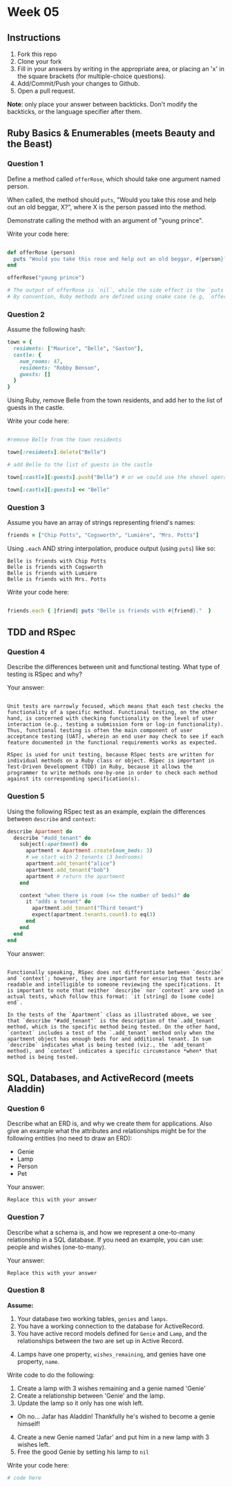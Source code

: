 # Week 05

## Instructions

1. Fork this repo
2. Clone your fork
3. Fill in your answers by writing in the appropriate area, or placing an 'x' in
the square brackets (for multiple-choice questions).
4. Add/Commit/Push your changes to Github.
5. Open a pull request.

**Note**: only place your answer between backticks. Don't modify the backticks,
or the language specifier after them.

## Ruby Basics & Enumerables (meets Beauty and the Beast)

### Question 1

Define a method called `offerRose`, which should take one argument named person.

When called, the method should `puts`, "Would you take this rose and help out
an old beggar, X?", where X is the person passed into the method.

Demonstrate calling the method with an argument of "young prince".

Write your code here:
```ruby

def offerRose (person)
  puts "Would you take this rose and help out an old beggar, #{person}?"
end

offerRose("young prince")

# The output of offerRose is `nil`, while the side effect is the `puts` statement
# By convention, Ruby methods are defined using snake case (e.g, `offer_rose`) instead of camel case, as illustrated above

```

### Question 2

Assume the following hash:

```ruby
town = {
  residents: ["Maurice", "Belle", "Gaston"],
  castle: {
    num_rooms: 47,
    residents: "Robby Benson",
    guests: []
  }
}
```

Using Ruby, remove Belle from the town residents, and
add her to the list of guests in the castle.

Write your code here:
```ruby

#remove Belle from the town residents

town[:residents].delete("Belle")

# add Belle to the list of guests in the castle

town[:castle][:guests].push("Belle") # or we could use the shovel operator

town[:castle][:guests] << "Belle"

```

### Question 3

Assume you have an array of strings representing friend's names:

```ruby
friends = ["Chip Potts", "Cogsworth", "Lumière", "Mrs. Potts"]
```

Using `.each` AND string interpolation, produce output (using `puts`) like so:

```
Belle is friends with Chip Potts
Belle is friends with Cogsworth
Belle is friends with Lumière
Belle is friends with Mrs. Potts
```

Write your code here:
```ruby

friends.each { |friend| puts "Belle is friends with #{friend}."  }

```

## TDD and RSpec

### Question 4

Describe the differences between unit and functional testing. What type of testing is RSpec and why?

Your answer:
```text

Unit tests are narrowly focused, which means that each test checks the functionality of a specific method. Functional testing, on the other hand, is concerned with checking functionality on the level of user interaction (e.g., testing a submission form or log-in functionality). Thus, functional testing is often the main component of user acceptance testing (UAT), wherein an end user may check to see if each feature documented in the functional requirements works as expected.

RSpec is used for unit testing, because RSpec tests are written for individual methods on a Ruby class or object. RSpec is important in Test-Driven Development (TDD) in Ruby, because it allows the programmer to write methods one-by-one in order to check each method against its corresponding specification(s).

```

### Question 5

Using the following RSpec test as an example, explain the differences between `describe` and `context`:

```ruby
describe Apartment do
  describe "#add_tenant" do
    subject(:apartment) do
      apartment = Apartment.create(num_beds: 3)
      # we start with 2 tenants (3 bedrooms)
      apartment.add_tenant("alice")
      apartment.add_tenant("bob")
      apartment # return the apartment
    end

    context "when there is room (<= the number of beds)" do
      it "adds a tenant" do
        apartment.add_tenant("Third tenant")
        expect(apartment.tenants.count).to eq(3)
      end
    end
  end
end
```

Your answer:
```text

Functionally speaking, RSpec does not differentiate between `describe` and `context`; however, they are important for ensuring that tests are readable and intelligible to someone reviewing the specifications. It is important to note that neither `describe` nor `context` are used in actual tests, which follow this format: `it [string] do [some code] end`.

In the tests of the `Apartment` class as illustrated above, we see that `describe "#add_tenant"` is the description of the`.add_tenant` method, which is the specific method being tested. On the other hand, `context` includes a test of the `.add_tenant` method only when the apartment object has enough beds for and additional tenant. In sum `describe` indicates what is being tested (viz., the `add_tenant` method), and `context` indicates a specific circumstance *when* that method is being tested.

```

## SQL, Databases, and ActiveRecord (meets Aladdin)

### Question 6

Describe what an ERD is, and why we create them for applications. Also give an
example what the attributes and relationships might be for the following
entities (no need to draw an ERD):
<!-- Maybe clarify whether they're meant to give relationships between all four entities or... -->
* Genie
* Lamp
* Person
* Pet

Your answer:
```
Replace this with your answer
```

### Question 7

Describe what a schema is, and how we represent a one-to-many relationship in a
SQL database. If you need an example, you can use: people and wishes
(one-to-many).

Your answer:
```
Replace this with your answer
```

### Question 8

**Assume:**
1. Your database two working tables, `genies` and `lamps`.
2. You have a working connection to the database for ActiveRecord.
3. You have active record models defined for `Genie` and `Lamp`, and the
relationships between the two are set up in Active Record.
<!-- Do we want to specifiy what kind of relationship they have, in case some students aren't familiar with the mythology...? -->
4. Lamps have one property, `wishes_remaining`, and genies have one property, `name`.

Write code to do the following:

1. Create a lamp with 3 wishes remaining and a genie named 'Genie'
2. Create a relationship between 'Genie' and the lamp.
3. Update the lamp so it only has one wish left.
  * Oh no... Jafar has Aladdin! Thankfully he's wished to become a genie himself!
4. Create a new Genie named 'Jafar' and put him in a new lamp with 3 wishes left.
5. Free the good Genie by setting his lamp to `nil`


Write your code here:
```ruby
# code here
```

